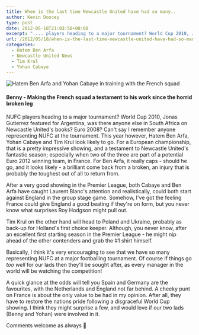 ```yaml
---
title: When is the last time Newcastle United have had so many..
author: Kevin Doocey
type: post
date: 2012-05-18T21:03:50+00:00
excerpt: ".... players heading to a major tournament? World Cup 2010, Jonas Gutierrez featured for Argentina, was there anyone else in South Africa on Newcastle United's books?.."
url: /2012/05/18/when-is-the-last-time-newcastle-united-have-had-so-many/
categories:
  - Hatem Ben Arfa
  - Newcastle United News
  - Tim Krul
  - Yohan Cabaye
---
```


![Hatem Ben Arfa and Yohan Cabaye in training with the French squad](https://www.tynetime.com/wp-content/uploads/2012/05/Ben-Arfa-Cabaye-NUFC.jpg "Ben-Arfa-Cabaye-NUFC")

#### Benny - Making the French squad a testament to his work since the horrid broken leg

NUFC players heading to a major tournament? World Cup 2010, Jonas Gutierrez featured for Argentina, was there anyone else in South Africa on Newcastle United's books? Euro 2008? Can't say I remember anyone representing NUFC at the tournament. This year however, Hatem Ben Arfa, Yohan Cabaye and Tim Krul look likely to go. For a European championship, that is a pretty impressive showing, and a testament to Newcastle United's fantastic season; especially when  two of the three are part of a potential Euro 2012 winning team, in France. For Ben Arfa, it really caps - should he go, and it looks likely - a brilliant come back from a broken, an injury that is probably the toughest out of all to return from.

After a very good showing in the Premier League, both Cabaye and Ben Arfa have caught Laurent Blanc's attention and realistically, could both start against England in the group stage game. Somehow, I've got the feeling France could give England a good beating if they're on form, but you never know what surprises Roy Hodgson might pull out.

Tim Krul on the other hand will head to Poland and Ukraine, probably as back-up for Holland's first choice keeper. Although, you never know, after an excellent first starting season in the Premier League - he might nip ahead of the other contenders and grab the #1 shirt himself.

Basically, I think it's very encouraging to see that we have so many representing NUFC at a major footballing tournament. Of course if things go _too well_ for our lads then they'll be sought after, as every manager in the world will be watching the competition!

A quick glance at the odds will tell you Spain and Germany are the favourites, with the Netherlands and England not far behind. A cheeky punt on France is about the only value to be had in my opinion. After all, they have to restore the nations pride following a disgraceful World Cup showing. I think they might surprise a few, and would love if our two lads (Benny and Yohan) were involved in it.

Comments welcome as always 🙂
